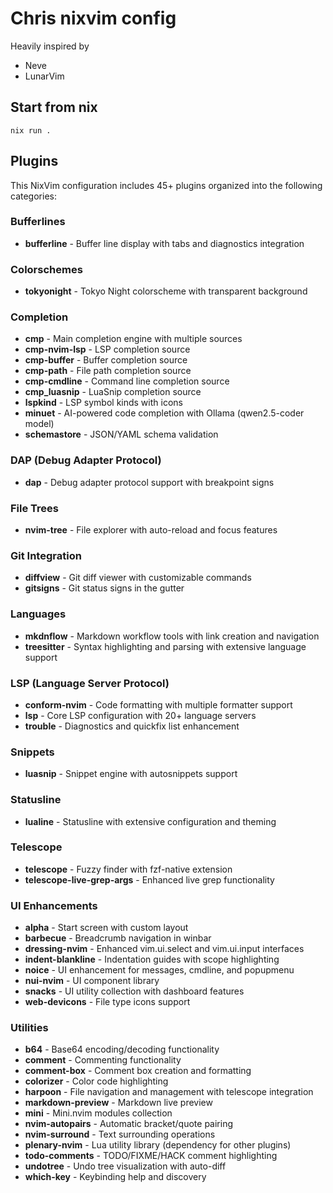 # Chris nixvim config

Heavily inspired by

-   Neve
-   LunarVim

## Start from nix

```
nix run .
```

## Plugins

This NixVim configuration includes 45+ plugins organized into the following categories:

### Bufferlines
- **bufferline** - Buffer line display with tabs and diagnostics integration

### Colorschemes
- **tokyonight** - Tokyo Night colorscheme with transparent background

### Completion
- **cmp** - Main completion engine with multiple sources
- **cmp-nvim-lsp** - LSP completion source
- **cmp-buffer** - Buffer completion source
- **cmp-path** - File path completion source
- **cmp-cmdline** - Command line completion source
- **cmp_luasnip** - LuaSnip completion source
- **lspkind** - LSP symbol kinds with icons
- **minuet** - AI-powered code completion with Ollama (qwen2.5-coder model)
- **schemastore** - JSON/YAML schema validation

### DAP (Debug Adapter Protocol)
- **dap** - Debug adapter protocol support with breakpoint signs

### File Trees
- **nvim-tree** - File explorer with auto-reload and focus features

### Git Integration
- **diffview** - Git diff viewer with customizable commands
- **gitsigns** - Git status signs in the gutter

### Languages
- **mkdnflow** - Markdown workflow tools with link creation and navigation
- **treesitter** - Syntax highlighting and parsing with extensive language support

### LSP (Language Server Protocol)
- **conform-nvim** - Code formatting with multiple formatter support
- **lsp** - Core LSP configuration with 20+ language servers
- **trouble** - Diagnostics and quickfix list enhancement

### Snippets
- **luasnip** - Snippet engine with autosnippets support

### Statusline
- **lualine** - Statusline with extensive configuration and theming

### Telescope
- **telescope** - Fuzzy finder with fzf-native extension
- **telescope-live-grep-args** - Enhanced live grep functionality

### UI Enhancements
- **alpha** - Start screen with custom layout
- **barbecue** - Breadcrumb navigation in winbar
- **dressing-nvim** - Enhanced vim.ui.select and vim.ui.input interfaces
- **indent-blankline** - Indentation guides with scope highlighting
- **noice** - UI enhancement for messages, cmdline, and popupmenu
- **nui-nvim** - UI component library
- **snacks** - UI utility collection with dashboard features
- **web-devicons** - File type icons support

### Utilities
- **b64** - Base64 encoding/decoding functionality
- **comment** - Commenting functionality
- **comment-box** - Comment box creation and formatting
- **colorizer** - Color code highlighting
- **harpoon** - File navigation and management with telescope integration
- **markdown-preview** - Markdown live preview
- **mini** - Mini.nvim modules collection
- **nvim-autopairs** - Automatic bracket/quote pairing
- **nvim-surround** - Text surrounding operations
- **plenary-nvim** - Lua utility library (dependency for other plugins)
- **todo-comments** - TODO/FIXME/HACK comment highlighting
- **undotree** - Undo tree visualization with auto-diff
- **which-key** - Keybinding help and discovery
